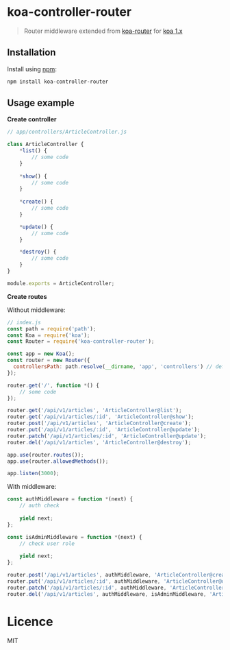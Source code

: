 # koa-controller-router

> Router middleware extended from [koa-router](https://github.com/alexmingoia/koa-router) for [koa 1.x](https://github.com/koajs/koa/tree/v1.x)

## Installation

Install using [npm](https://www.npmjs.com/):

```sh
npm install koa-controller-router
```

## Usage example

**Create controller**
```js
// app/controllers/ArticleController.js

class ArticleController {
    *list() {
        // some code
    }
    
    *show() {
        // some code
    }
    
    *create() {
        // some code
    }

    *update() {
        // some code
    }

    *destroy() {
        // some code
    }
}

module.exports = ArticleController;
```


**Create routes**

Without middleware:

```js
// index.js
const path = require('path');
const Koa = require('koa');
const Router = require('koa-controller-router');

const app = new Koa();
const router = new Router({
  controllersPath: path.resolve(__dirname, 'app', 'controllers') // default value is /path/to/project/controllers/
});

router.get('/', function *() {
    // some code
});

router.get('/api/v1/articles', 'ArticleController@list');
router.get('/api/v1/articles/:id', 'ArticleController@show');
router.post('/api/v1/articles', 'ArticleController@create');
router.put('/api/v1/articles/:id', 'ArticleController@update');
router.patch('/api/v1/articles/:id', 'ArticleController@update');
router.del('/api/v1/articles', 'ArticleController@destroy');

app.use(router.routes());
app.use(router.allowedMethods());

app.listen(3000);
```

With middleware:

```js
const authMiddleware = function *(next) {
    // auth check
    
    yield next;
};

const isAdminMiddleware = function *(next) {
    // check user role
    
    yield next;
};

router.post('/api/v1/articles', authMiddleware, 'ArticleController@create');
router.put('/api/v1/articles/:id', authMiddleware, 'ArticleController@update');
router.patch('/api/v1/articles/:id', authMiddleware, 'ArticleController@update');
router.del('/api/v1/articles', authMiddleware, isAdminMiddleware, 'ArticleController@destroy');
```

# Licence
MIT

